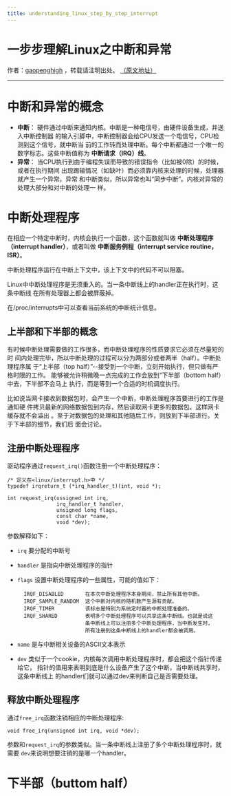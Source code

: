 ```yaml
---
title: understanding_linux_step_by_step_interrupt
---
```


<head>
<link rel='stylesheet' href='/style/github2.css'/>
<meta http-equiv="Content-Type" content="text/html; charset=utf-8" />
</head>

一步步理解Linux之中断和异常
===========================

作者：[gaopenghigh](http://gaopenghigh.github.com)
，转载请注明出处。
[（原文地址）](http://gaopenghigh.github.io/posts/understanding_linux_step_by_step_interrupt.html)

------------------------------------------------

# 中断和异常的概念

* **中断**：
    硬件通过中断来通知内核。中断是一种电信号，由硬件设备生成，并送入中断控制器
    的输入引脚中，中断控制器会给CPU发送一个电信号，CPU检测到这个信号，就中断当
    前的工作转而处理中断。每个中断都通过一个唯一的数字标志。这些中断值称为
    **中断请求（IRQ）线**。
* **异常**：
    当CPU执行到由于编程失误而导致的错误指令（比如被0除）的时候，或者在执行期间
    出现踢输情况（如缺叶）而必须靠内核来处理的时候，处理器就产生一个异常。异常
    和中断类似，所以异常也叫“同步中断”。内核对异常的处理大部分和对中断的处理一
    样。


# 中断处理程序

在相应一个特定中断时，内核会执行一个函数，这个函数就叫做
**中断处理程序（interrupt handler）**，或者叫做
**中断服务例程（interrupt service routine，ISR）**。

中断处理程序运行在中断上下文中，该上下文中的代码不可以阻塞。

Linux中中断处理程序是无须重入的。当一条中断线上的handler正在执行时，这条中断线
在所有处理器上都会被屏蔽掉。

在/proc/interrupts中可以查看当前系统的中断统计信息。

## 上半部和下半部的概念

有时候中断处理需要做的工作很多，而中断处理程序的性质要求它必须在尽量短的时
间内处理完毕，所以中断处理的过程可以分为两部分或者两半（half）。中断处理程序属
于“上半部（top half）”--接受到一个中断，立刻开始执行，但只做有严格时限的工作。
能够被允许稍微晚一点完成的工作会放到“下半部（bottom half）中去，下半部不会马上
执行，而是等到一个合适的时机调度执行。

比如说当网卡接收到数据包时，会产生一个中断，中断处理程序首要进行的工作是通知硬
件拷贝最新的网络数据包到内存，然后读取网卡更多的数据包。这样网卡缓存就不会溢出
。至于对数据包的处理和其他随后工作，则放到下半部进行。关于下半部的细节，我们后
面会讨论。


## 注册中断处理程序

驱动程序通过`request_irq()`函数注册一个中断处理程序：

    /* 定义在<linux/interrupt.h>中 */
    typedef irqreturn_t (*irq_handler_t)(int, void *);

    int request_irq(ussigned int irq,
                    irq_handler_t handler,
                    unsigned long flags,
                    const char *name,
                    void *dev);

参数解释如下：

* `irq` 要分配的中断号
* `handler` 是指向中断处理程序的指针
* `flags` 设置中断处理程序的一些属性，可能的值如下：

        IRQF_DISABLED       在本次中断处理程序本身期间，禁止所有其他中断。
        IRQF_SAMPLE_RANDOM  这个中断对内核的随机数产生源有贡献。
        IRQF_TIMER          该标志是特别为系统定时器的中断处理准备的。
        IRQF_SHARED         表明多个中断处理程序可以共享这条中断线。也就是说这
                            条中断线上可以注册多个中断处理程序，当中断发生时，
                            所有注册到这条中断线上的handler都会被调用。

* `name` 是与中断相关设备的ASCII文本表示
* `dev` 类似于一个cookie，内核每次调用中断处理程序时，都会把这个指针传递给它，
    指针的值用来表明到底是什么设备产生了这个中断，当中断线共享时，这条中断线上
    的handler们就可以通过dev来判断自己是否需要处理。


## 释放中断处理程序

通过`free_irq`函数注销相应的中断处理程序:

    void free_irq(unsigned int irq, void *dev);

参数和`request_irq`的参数类似。当一条中断线上注册了多个中断处理程序时，就需要
`dev`来说明想要注销的是哪一个handler。


# 下半部（buttom half）


